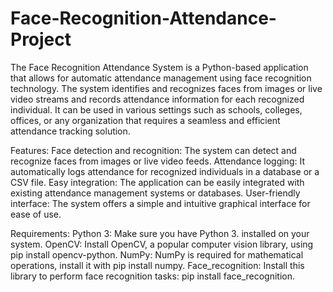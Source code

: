 # Face-Recognition-Attendance-Project
The Face Recognition Attendance System is a Python-based application that allows for automatic attendance management using face recognition technology. The system identifies and recognizes faces from images or live video streams and records attendance information for each recognized individual. It can be used in various settings such as schools, colleges, offices, or any organization that requires a seamless and efficient attendance tracking solution.

Features:
Face detection and recognition: The system can detect and recognize faces from images or live video feeds. Attendance logging: It automatically logs attendance for recognized individuals in a database or a CSV file. Easy integration: The application can be easily integrated with existing attendance management systems or databases. User-friendly interface: The system offers a simple and intuitive graphical interface for ease of use.

Requirements:
Python 3: Make sure you have Python 3. installed on your system. OpenCV: Install OpenCV, a popular computer vision library, using pip install opencv-python. NumPy: NumPy is required for mathematical operations, install it with pip install numpy. Face_recognition: Install this library to perform face recognition tasks: pip install face_recognition.

